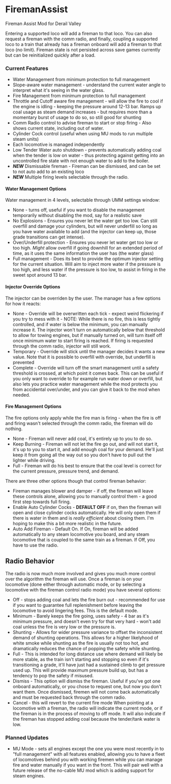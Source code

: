 # FiremanAssist
Fireman Assist Mod for Derail Valley

Entering a supported loco will add a fireman to that loco.  You can also request a fireman with the comm radio, and finally, coupling a supported loco to a train that already has a fireman onboard will add a fireman to that loco (no limit).  Fireman state is not persisted across save games currently but can be reinitialized quickly after a load.

### Current Features
* Water Management from minimum protection to full management
* Slope-aware water management - understand the current water angle to interpret what it's seeing in the water glass.
* Fire Management from minimum protection to full management
* Throttle and Cutoff aware fire management - will allow the fire to cool if the engine is idling - keeping the pressure around 12-13 bar.  Ramps up coal usage as steam demand increases - but requires more than a momentary burst of usage to do so, so still good for shunting
* Comm Radio control to advise fireman to start or stop firing - Also shows current state, including out of water.
* Cylinder Cock control (useful when using MU mods to run multiple steam units)
* Each locomotive is managed independently
* Low Tender Water auto shutdown - prevents automatically adding coal when the tender is low on water - thus protecting against getting into an uncontrolled fire state with not enough water to add to the boiler.
* ***NEW*** Dismissable fireman - Fireman can be dismissed, and can be set to not auto add to an existing loco
* ***NEW*** Multiple firing levels selectable through the radio.

#### Water Management Options
Water management in 4 levels, selectable through UMM settings window:
* None - turns off, useful if you want to disable the management temporarily without disabling the mod, say for a realistic save
* No Explosions - Ensures you never let the water get too low.  Can still overfill and damage your cylinders, but will never underfill so long as you have water available to add (and the injector can keep up, those grade transitions can get intense).
* Over/Underfill protection - Ensures you never let water get too low or too high.  _Might_ allow overfill if going downhill for an extended period of time, as it uses the same information the user has (the water glass)
* Full management - Does its best to provide the optimum injector setting for the current situation.  Will aim to inject more water if the pressure is too high, and less water if the pressure is too low, to assist in firing in the sweet spot around 13 bar.

#### Injector Override Options
The injector can be overriden by the user.  The manager has a few options for how it reacts:
* None - Override will be overwritten each tick - expect weird flickering if you try to mess with it - NOTE: While there is no fire, this is less tightly controlled, and if water is below the minimum, you can manually increase it.  The injector won't turn on automatically below that threshold to allow for towing engines, but if manually turned on, will turn itself off once minimum water to start firing is reached.  If firing is requested through the comm radio, injector will still work.
* Temporary - Override will stick until the manager decides it wants a new value.  Note that it is possible to overfill with override, but underfill is prevented
* Complete - Override will turn off the smart management until a safety threshold is crossed, at which point it comes back.  This can be useful if you only want to override to for example run water down or overfill, but also lets you practice water management while the mod protects you from accidental over/under, and you can give it back to the mod when needed.

#### Fire Management Options
The fire options only apply while the fire man is firing - when the fire is off and firing wasn't selected through the comm radio, the fireman will do nothing.
* None - Fireman will never add coal, it's entirely up to you to do so.
* Keep Burning - Fireman will not let the fire go out, and will not start it, it's up to you to start it, and add enough coal for your demand.  He'll just keep it from going all the way out so you don't have to pull out the lighter while driving.
* Full - Fireman will do his best to ensure that the coal level is correct for the current pressure, pressure trend, and demand.

There are three other options though that control fireman behavior:
* Fireman manages blower and damper - if off, the fireman will leave these controls alone, allowing you to manually control them - a good first step towards full firing.
* Enable Auto Cylinder Cocks - **DEFAULT OFF** if on, then the fireman will open and close cylinder cocks automatically.  He will only open them if there is water in them and is _really efficient_ about closing them.  I'm hoping to make this a bit more realistic in the future.
* Auto Add Fireman - Default On.  If On, fireman will be added automatically to any steam locomotive you board, and any steam locomotive that is coupled to the same train as a fireman.  If Off, you have to use the radio.

## Radio Behavior
The radio is now much more involved and gives you much more control over the algorithm the fireman will use.  Once a fireman is on your locomotive (done either through automatic mode, or by selecting a locomotive with the fireman control radio mode) you have several options:
* Off - stops adding coal and lets the fire burn out - recommended for use if you want to guarantee full replenishment before leaving the locomotive to avoid lingering fees.  This is the default mode.
* Minimum - Barely keeps the fire going, uses safety - 4 bar as it's minimum pressure, and doesn't even try for that very hard - won't add coal unless the fire is very low or the pressure is.
* Shunting - Allows for wider pressure variance to offset the inconsistent demand of shunting operations.   This allows for a higher likelyhood of white smoke while shunting as the fire is usually not too hot, and dramatically reduces the chance of popping the safety while shunting.
* Full - This is intended for long distance use where demand will likely be more stable, as the train isn't starting and stopping so even if it's transitioning a grade, it'll have just had a sustained climb to get pressure used up.  This will provide maximum pressure build up, but has a tendency to pop the safety if misused.
* Dismiss - This option will dismiss the fireman.  Useful if you've got one onboard automatically, or you chose to request one, but now you don't want them.  Once dismissed, firemen will not come back automatically and must be requested back through the comm radio.
* Cancel - this will revert to the current fire mode
When pointing at a locomotive with a fireman, the radio will indicate the current mode, or if the fireman is in the process of moving to off mode.  It will also indicate if the fireman has stopped adding coal because the tender/tank water is low.


### Planned Updates
* MU Mode - sets all engines except the one you were most recently in to "full management" with all features enabled, allowing you to have a fleet of locomotives behind you with working firemen while you can manage fire and water manually if you want in the front.  This will pair well with a future release of the no-cable MU mod which is adding support for steam engines.

